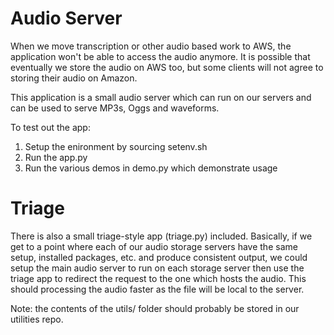 Audio Server
============
When we move transcription or other audio based work to AWS, the application won't be able to access the audio anymore. It is possible that eventually we store the audio on AWS too, but some clients will not agree to storing their audio on Amazon.

This application is a small audio server which can run on our servers and can be used to serve MP3s, Oggs and waveforms.

To test out the app:

1. Setup the enironment by sourcing setenv.sh
1. Run the app.py
1. Run the various demos in demo.py which demonstrate usage

# Triage #
There is also a small triage-style app (triage.py) included. Basically, if we get to a point where each of our audio storage servers have the same setup, installed packages, etc. and produce consistent output, we could setup the main audio server to run on each storage server then use the triage app to redirect the request to the one which hosts the audio. This should processing the audio faster as the file will be local to the server.

Note: the contents of the utils/ folder should probably be stored in our utilities repo.
